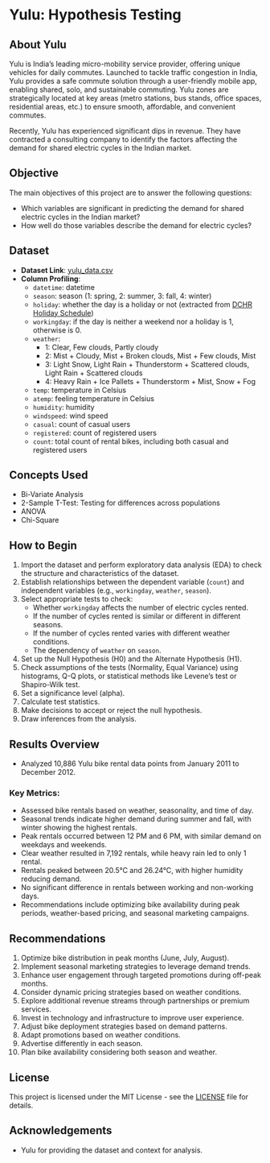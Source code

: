 # Yulu: Hypothesis Testing

## About Yulu
Yulu is India’s leading micro-mobility service provider, offering unique vehicles for daily commutes. Launched to tackle traffic congestion in India, Yulu provides a safe commute solution through a user-friendly mobile app, enabling shared, solo, and sustainable commuting. Yulu zones are strategically located at key areas (metro stations, bus stands, office spaces, residential areas, etc.) to ensure smooth, affordable, and convenient commutes.
 
Recently, Yulu has experienced significant dips in revenue. They have contracted a consulting company to identify the factors affecting the demand for shared electric cycles in the Indian market.
 
## Objective
The main objectives of this project are to answer the following questions:
- Which variables are significant in predicting the demand for shared electric cycles in the Indian market?
- How well do those variables describe the demand for electric cycles?

## Dataset
- **Dataset Link**: [yulu_data.csv](https://drive.google.com/file/d/1aui7GEjCuBg1a2Nl3jHnIOkXZJL_3ajV/view)
- **Column Profiling**:
  - `datetime`: datetime
  - `season`: season (1: spring, 2: summer, 3: fall, 4: winter)
  - `holiday`: whether the day is a holiday or not (extracted from [DCHR Holiday Schedule](http://dchr.dc.gov/page/holiday-schedule))
  - `workingday`: if the day is neither a weekend nor a holiday is 1, otherwise is 0.
  - `weather`:
    - 1: Clear, Few clouds, Partly cloudy
    - 2: Mist + Cloudy, Mist + Broken clouds, Mist + Few clouds, Mist
    - 3: Light Snow, Light Rain + Thunderstorm + Scattered clouds, Light Rain + Scattered clouds
    - 4: Heavy Rain + Ice Pallets + Thunderstorm + Mist, Snow + Fog
  - `temp`: temperature in Celsius
  - `atemp`: feeling temperature in Celsius
  - `humidity`: humidity
  - `windspeed`: wind speed
  - `casual`: count of casual users
  - `registered`: count of registered users
  - `count`: total count of rental bikes, including both casual and registered users

## Concepts Used
- Bi-Variate Analysis
- 2-Sample T-Test: Testing for differences across populations
- ANOVA
- Chi-Square

## How to Begin
1. Import the dataset and perform exploratory data analysis (EDA) to check the structure and characteristics of the dataset.
2. Establish relationships between the dependent variable (`count`) and independent variables (e.g., `workingday`, `weather`, `season`).
3. Select appropriate tests to check:
   - Whether `workingday` affects the number of electric cycles rented.
   - If the number of cycles rented is similar or different in different seasons.
   - If the number of cycles rented varies with different weather conditions.
   - The dependency of `weather` on `season`.
4. Set up the Null Hypothesis (H0) and the Alternate Hypothesis (H1).
5. Check assumptions of the tests (Normality, Equal Variance) using histograms, Q-Q plots, or statistical methods like Levene’s test or Shapiro-Wilk test.
6. Set a significance level (alpha).
7. Calculate test statistics.
8. Make decisions to accept or reject the null hypothesis.
9. Draw inferences from the analysis.

## Results Overview
- Analyzed 10,886 Yulu bike rental data points from January 2011 to December 2012.

### Key Metrics:
- Assessed bike rentals based on weather, seasonality, and time of day.
- Seasonal trends indicate higher demand during summer and fall, with winter showing the highest rentals.
- Peak rentals occurred between 12 PM and 6 PM, with similar demand on weekdays and weekends.
- Clear weather resulted in 7,192 rentals, while heavy rain led to only 1 rental.
- Rentals peaked between 20.5°C and 26.24°C, with higher humidity reducing demand.
- No significant difference in rentals between working and non-working days.
- Recommendations include optimizing bike availability during peak periods, weather-based pricing, and seasonal marketing campaigns.

## Recommendations
1. Optimize bike distribution in peak months (June, July, August).
2. Implement seasonal marketing strategies to leverage demand trends.
3. Enhance user engagement through targeted promotions during off-peak months.
4. Consider dynamic pricing strategies based on weather conditions.
5. Explore additional revenue streams through partnerships or premium services.
6. Invest in technology and infrastructure to improve user experience.
7. Adjust bike deployment strategies based on demand patterns.
8. Adapt promotions based on weather conditions.
9. Advertise differently in each season.
10. Plan bike availability considering both season and weather.

## License
This project is licensed under the MIT License - see the [LICENSE](LICENSE) file for details.

## Acknowledgements
- Yulu for providing the dataset and context for analysis.
